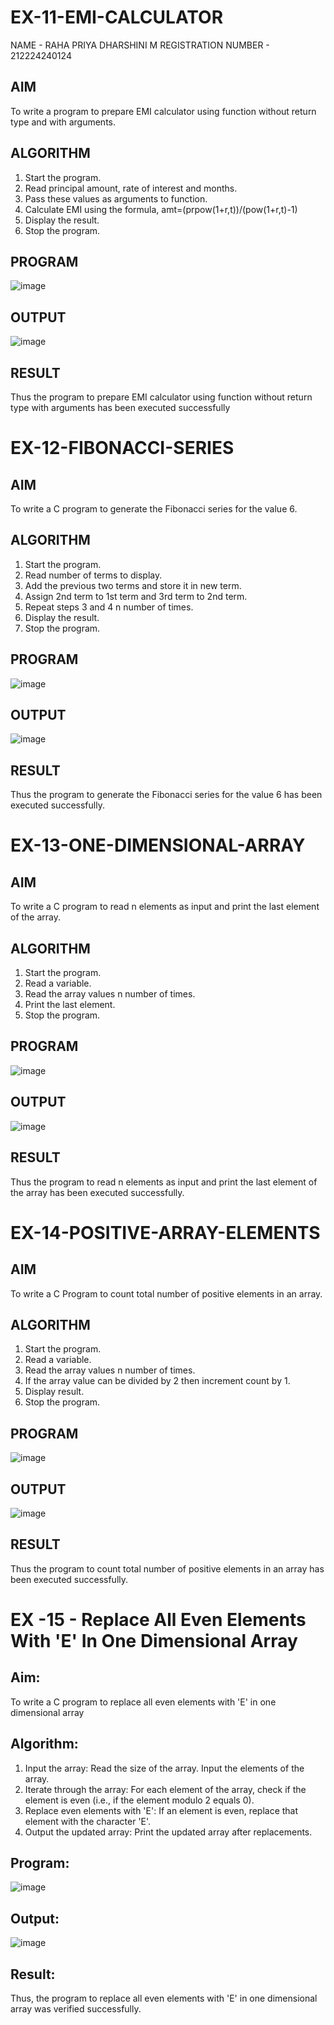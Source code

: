 # EX-11-EMI-CALCULATOR
NAME - RAHA PRIYA DHARSHINI M
REGISTRATION NUMBER - 212224240124
## AIM

To write a program to prepare EMI calculator using function without return type and with arguments.

## ALGORITHM

1.	Start the program.
2.	Read principal amount, rate of interest and months.
3.	Pass these values as arguments to function.
4.	Calculate EMI using the formula, amt=(prpow(1+r,t))/(pow(1+r,t)-1)
5.	Display the result.
6.	Stop the program.

## PROGRAM
![image](https://github.com/user-attachments/assets/0cddae86-e6cd-4993-ba2e-91b4aeff0f75)



## OUTPUT
![image](https://github.com/user-attachments/assets/fe1540d9-27b6-4be4-b833-a87496bf02b3)






## RESULT

Thus the program to prepare EMI calculator using function without return type with arguments has been executed successfully
 
 


# EX-12-FIBONACCI-SERIES
## AIM
To write a C program to generate the Fibonacci series for the value 6.

## ALGORITHM
1.	Start the program.
2.	Read number of terms to display.
3.	Add the previous two terms and store it in new term.
4.	Assign 2nd term to 1st term and 3rd term to 2nd term.
5.	Repeat steps 3 and 4 n number of times.
6.	Display the result.
7.	Stop the program.

## PROGRAM
![image](https://github.com/user-attachments/assets/cbffd347-e69d-43b0-8f41-2fa5a1cfcfe8)


## OUTPUT
![image](https://github.com/user-attachments/assets/a10cb350-d3a1-4765-920d-ef7477895335)









## RESULT
Thus the program to generate the Fibonacci series for the value 6 has been executed successfully.
 
 


# EX-13-ONE-DIMENSIONAL-ARRAY
## AIM
To write a C program to read n elements as input and print the last element of the array.

## ALGORITHM
1.	Start the program.
2.	Read a variable.
3.	Read the array values n number of times.
4.	Print the last element.
5.	Stop the program.

## PROGRAM
![image](https://github.com/user-attachments/assets/cd981f67-28a6-425a-8c58-a376798b685b)


## OUTPUT
![image](https://github.com/user-attachments/assets/f2a89c61-d54c-469e-8e80-90921efbd53f)










## RESULT
Thus the program to read n elements as input and print the last element of the array has been executed successfully.
 
 


# EX-14-POSITIVE-ARRAY-ELEMENTS
## AIM
To write a C Program to count total number of positive elements in an array.

## ALGORITHM
1.	Start the program.
2.	Read a variable.
3.	Read the array values n number of times.
4.	If the array value can be divided by 2 then increment count by 1.
5.	Display result.
6.	Stop the program.

## PROGRAM
![image](https://github.com/user-attachments/assets/6c17c153-abc6-4fd2-bc4c-47c28e6b17bc)


## OUTPUT
![image](https://github.com/user-attachments/assets/d065f055-ba3a-4a9f-83f5-665d945721d7)






## RESULT
Thus the program to count total number of positive elements in an array has been executed successfully.





 
 


# EX -15 - Replace All Even Elements With 'E' In One Dimensional Array

## Aim:
To write a C program to replace all even elements with 'E' in one dimensional array

## Algorithm:
1.	Input the array:
  Read the size of the array.
  Input the elements of the array.
2.	Iterate through the array:
 	For each element of the array, check if the element is even (i.e., if the element modulo 2 equals 0).
3.	Replace even elements with 'E':
     If an element is even, replace that element with the character 'E'.
4.	Output the updated array:
 Print the updated array after replacements.

## Program:
![image](https://github.com/user-attachments/assets/638291f6-137a-4026-afcf-95399046b9f8)


## Output:
![image](https://github.com/user-attachments/assets/16f656b7-5088-40bd-91a1-cf99d9ac3985)

 


## Result:

Thus, the program to replace all even elements with 'E' in one dimensional array was verified successfully.



